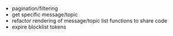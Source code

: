   * pagination/filtering
  * get specific message/topic
  * refactor rendering of message/topic list functions to share code
  * expire blocklist tokens
